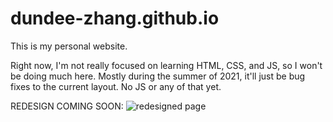 # dundee-zhang.github.io

This is my personal website.

Right now, I'm not really focused on learning HTML, CSS, and JS, so I won't be doing much here. Mostly during the summer of 2021, it'll just be bug fixes to the current layout. No JS or any of that yet.

REDESIGN COMING SOON:
![redesigned page](https://media.discordapp.net/attachments/591976270728790016/878744617200275526/unknown.png?width=1920&height=936)
